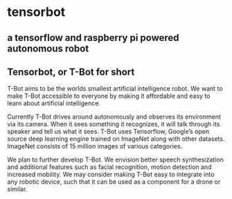 # tensorbot

## a tensorflow and raspberry pi powered autonomous robot


## Tensorbot, or T-Bot for short
T-Bot aims to be the worlds smallest artificial intelligence robot. We want to make T-Bot accessible to everyone by making it affordable and easy to learn about artificial intelligence.

Currently T-Bot drives around autonomously and observes its environment via its camera. When it sees something it recognizes, it will talk through its speaker and tell us what it sees. T-Bot uses Tensorflow, Google’s open source deep learning engine trained on ImageNet along with other datasets. ImageNet consists of 15 million images of various categories.

We plan to further develop T-Bot. We envision better speech synthesization and additional features such as facial recognition, motion detection and increased mobility. We may consider making T-Bot easy to integrate into any robotic device, such that it can be used as a component for a drone or similar.


